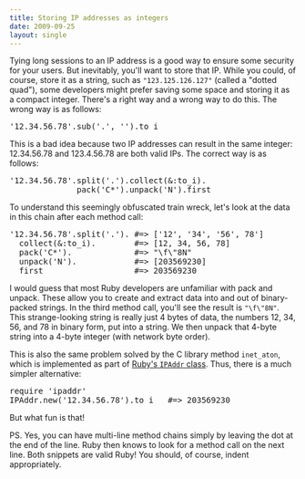 ```yaml
---
title: Storing IP addresses as integers
date: 2009-09-25
layout: single
---
```


Tying long sessions to an IP address is a good way to ensure some security for your users. But inevitably, you'll want to store that IP. While you could, of course, store it as a string, such as `"123.125.126.127"` (called a "dotted quad"), some developers might prefer saving some space and storing it as a compact integer. There's a right way and a wrong way to do this. The wrong way is as follows:

<pre>'12.34.56.78'.sub('.', '').to_i</pre>

This is a bad idea because two IP addresses can result in the same integer: 12.34.56.78 and 123.4.56.78 are both valid IPs. The correct way is as follows:

<pre>'12.34.56.78'.split('.').collect(&:to_i).
              pack('C*').unpack('N').first</pre>

To understand this seemingly obfuscated train wreck, let's look at the data in this chain after each method call:

<pre>'12.34.56.78'.split('.'). #=> ['12', '34', '56', 78']
  collect(&:to_i).        #=> [12, 34, 56, 78]
  pack('C*').             #=> "\f\"8N"
  unpack('N').            #=> [203569230]
  first                   #=> 203569230
</pre>

I would guess that most Ruby developers are unfamiliar with pack and unpack. These allow you to create and extract data into and out of binary-packed strings. In the third method call, you'll see the result is `"\f\"8N"`. This strange-looking string is really just 4 bytes of data, the numbers 12, 34, 56, and 78 in binary form, put into a string. We then unpack that 4-byte string into a 4-byte integer (with network byte order).

This is also the same problem solved by the C library method `inet_aton`, which is implemented as part of [Ruby's `IPAddr` class](http://www.ruby-doc.org/stdlib/libdoc/ipaddr/rdoc/classes/IPAddr.html). Thus, there is a much simpler alternative:

<pre>require 'ipaddr'
IPAddr.new('12.34.56.78').to_i   #=> 203569230</pre>

But what fun is that!

PS. Yes, you can have multi-line method chains simply by leaving the dot at the end of the line. Ruby then knows to look for a method call on the next line. Both snippets are valid Ruby! You should, of course, indent appropriately.
